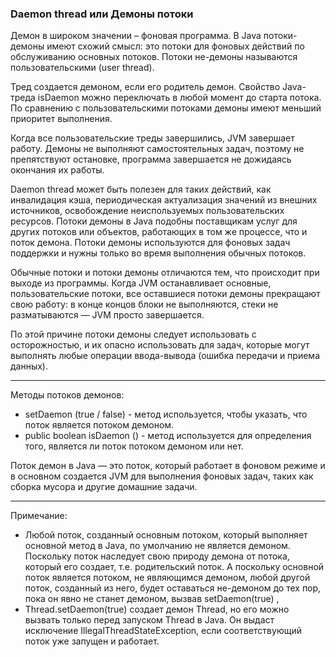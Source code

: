 ### Daemon thread или Демоны потоки

Демон в широком значении – фоновая программа. В Java потоки-демоны имеют схожий смысл:
это потоки для фоновых действий по обслуживанию основных потоков. Потоки не-демоны
называются пользовательскими (user thread).

Тред создается демоном, если его родитель демон. Свойство Java-треда isDaemon можно
переключать в любой момент до старта потока. По сравнению с пользовательскими потоками
демоны имеют меньший приоритет выполнения.

Когда все пользовательские треды завершились, JVM завершает работу. Демоны не выполняют
самостоятельных задач, поэтому не препятствуют остановке, программа завершается не
дожидаясь окончания их работы.

Daemon thread может быть полезен для таких действий, как инвалидация кэша, периодическая
актуализация значений из внешних источников, освобождение неиспользуемых пользовательских
ресурсов. Потоки демоны в Java подобны поставщикам услуг для других потоков или объектов,
работающих в том же процессе, что и поток демона. Потоки демоны используются для фоновых
задач поддержки и нужны только во время выполнения обычных потоков.

Обычные потоки и потоки демоны отличаются тем, что происходит при выходе из программы.
Когда JVM останавливает основные, пользовательские потоки, все оставшиеся потоки демоны
прекращают свою работу: в конце концов блоки не выполняются, стеки не разматываются — JVM
просто завершается.

По этой причине потоки демоны следует использовать с осторожностью, и их опасно использовать
для задач, которые могут выполнять любые операции ввода-вывода (ошибка передачи и приема данных).

---
Методы потоков демонов:
- setDaemon (true / false) - метод используется, чтобы указать, что поток является потоком демоном.
- public boolean isDaemon () - метод используется для определения того, является ли поток потоком
                               демоном или нет.

Поток демон в Java — это поток, который работает в фоновом режиме и в основном создается JVM для
выполнения фоновых задач, таких как сборка мусора и другие домашние задачи.

---
Примечание:
- Любой поток, созданный основным потоком, который выполняет основной метод в Java, по умолчанию
не является демоном. Поскольку поток наследует свою природу демона от потока, который его создает,
т.е. родительский поток. А поскольку основной поток является потоком, не являющимся демоном, любой
другой поток, созданный из него, будет оставаться не-демоном до тех пор, пока он явно не станет
демоном, вызвав setDaemon(true) ,
- Thread.setDaemon(true) создает демон Thread, но его можно вызвать только перед запуском Thread в Java.
Он выдаст исключение IllegalThreadStateException, если соответствующий поток уже запущен и работает.

